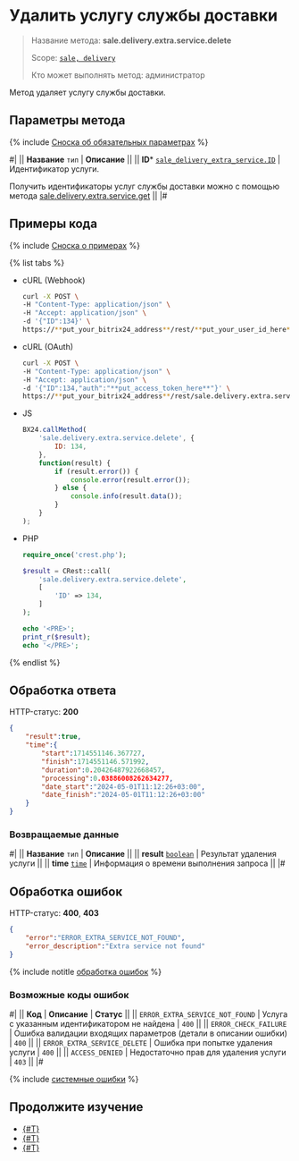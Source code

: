 # Удалить услугу службы доставки

> Название метода: **sale.delivery.extra.service.delete**
>
> Scope: [`sale, delivery`](../../../scopes/permissions.md)
>
> Кто может выполнять метод: администратор

Метод удаляет услугу службы доставки.

## Параметры метода

{% include [Сноска об обязательных параметрах](../../../../_includes/required.md) %}

#|
|| **Название**
`тип` | **Описание** ||
|| **ID***
[`sale_delivery_extra_service.ID`](../../data-types.md) | Идентификатор услуги.

Получить идентификаторы услуг службы доставки можно с помощью метода [sale.delivery.extra.service.get](./sale-delivery-extra-service-get.md)
 ||
|#

## Примеры кода

{% include [Сноска о примерах](../../../../_includes/examples.md) %}

{% list tabs %}

- cURL (Webhook)

    ```bash
    curl -X POST \
    -H "Content-Type: application/json" \
    -H "Accept: application/json" \
    -d '{"ID":134}' \
    https://**put_your_bitrix24_address**/rest/**put_your_user_id_here**/**put_your_webhook_here**/sale.delivery.extra.service.delete
    ```

- cURL (OAuth)

    ```bash
    curl -X POST \
    -H "Content-Type: application/json" \
    -H "Accept: application/json" \
    -d '{"ID":134,"auth":"**put_access_token_here**"}' \
    https://**put_your_bitrix24_address**/rest/sale.delivery.extra.service.delete
    ```

- JS

    ```js
    BX24.callMethod(
        'sale.delivery.extra.service.delete', {
            ID: 134,
        },
        function(result) {
            if (result.error()) {
                console.error(result.error());
            } else {
                console.info(result.data());
            }
        }
    );
    ```

- PHP

    ```php
    require_once('crest.php');

    $result = CRest::call(
        'sale.delivery.extra.service.delete',
        [
            'ID' => 134,
        ]
    );

    echo '<PRE>';
    print_r($result);
    echo '</PRE>';
    ```

{% endlist %}

## Обработка ответа

HTTP-статус: **200**

```json
{
    "result":true,
    "time":{
        "start":1714551146.367727,
        "finish":1714551146.571992,
        "duration":0.20426487922668457,
        "processing":0.03886008262634277,
        "date_start":"2024-05-01T11:12:26+03:00",
        "date_finish":"2024-05-01T11:12:26+03:00"
    }
}
```

### Возвращаемые данные

#|
|| **Название**
`тип` | **Описание** ||
|| **result**
[`boolean`](../../../data-types.md) | Результат удаления услуги ||
|| **time**
[`time`](../../../data-types.md) | Информация о времени выполнения запроса ||
|#

## Обработка ошибок

HTTP-статус: **400**, **403**

```json
{
    "error":"ERROR_EXTRA_SERVICE_NOT_FOUND",
    "error_description":"Extra service not found"
}
```

{% include notitle [обработка ошибок](../../../../_includes/error-info.md) %}

### Возможные коды ошибок

#|
|| **Код** | **Описание** | **Статус** ||
|| `ERROR_EXTRA_SERVICE_NOT_FOUND` | Услуга с указанным идентификатором не найдена | `400` || 
|| `ERROR_CHECK_FAILURE` | Ошибка валидации входящих параметров (детали в описании ошибки) | `400` || 
|| `ERROR_EXTRA_SERVICE_DELETE` | Ошибка при попытке удаления услуги | `400` || 
|| `ACCESS_DENIED` | Недостаточно прав для удаления услуги | `403` ||
|#

{% include [системные ошибки](../../../../_includes/system-errors.md) %}

## Продолжите изучение

- [{#T}](./sale-delivery-extra-service-add.md)
- [{#T}](./sale-delivery-extra-service-update.md)
- [{#T}](./sale-delivery-extra-service-get.md)